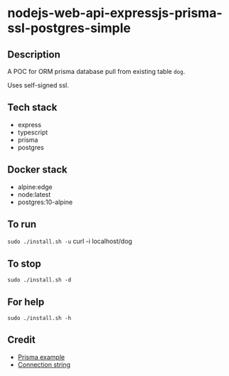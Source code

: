 # nodejs-web-api-expressjs-prisma-ssl-postgres-simple

## Description
A POC for ORM prisma database pull from existing table `dog`.

Uses self-signed ssl.

## Tech stack
- express
- typescript
- prisma
- postgres

## Docker stack
- alpine:edge
- node:latest
- postgres:10-alpine

## To run
`sudo ./install.sh -u`
curl -i localhost/dog

## To stop
`sudo ./install.sh -d`

## For help
`sudo ./install.sh -h`

## Credit
- [Prisma example](https://dev.to/joshtom/build-a-rest-api-with-prisma-node-js-and-typescript-36o)
- [Connection string](https://www.prisma.io/docs/getting-started/setup-prisma/add-to-existing-project/relational-databases/connect-your-database-typescript-postgresql)
